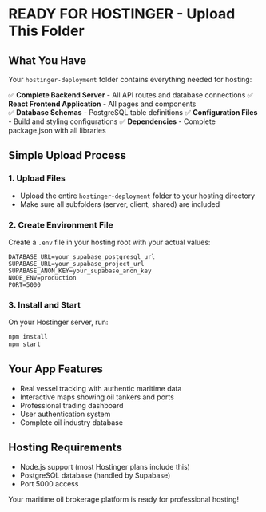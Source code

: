 # READY FOR HOSTINGER - Upload This Folder

## What You Have
Your `hostinger-deployment` folder contains everything needed for hosting:

✅ **Complete Backend Server** - All API routes and database connections
✅ **React Frontend Application** - All pages and components  
✅ **Database Schemas** - PostgreSQL table definitions
✅ **Configuration Files** - Build and styling configurations
✅ **Dependencies** - Complete package.json with all libraries

## Simple Upload Process

### 1. Upload Files
- Upload the entire `hostinger-deployment` folder to your hosting directory
- Make sure all subfolders (server, client, shared) are included

### 2. Create Environment File
Create a `.env` file in your hosting root with your actual values:

```
DATABASE_URL=your_supabase_postgresql_url
SUPABASE_URL=your_supabase_project_url  
SUPABASE_ANON_KEY=your_supabase_anon_key
NODE_ENV=production
PORT=5000
```

### 3. Install and Start
On your Hostinger server, run:
```bash
npm install
npm start
```

## Your App Features
- Real vessel tracking with authentic maritime data
- Interactive maps showing oil tankers and ports
- Professional trading dashboard
- User authentication system
- Complete oil industry database

## Hosting Requirements
- Node.js support (most Hostinger plans include this)
- PostgreSQL database (handled by Supabase)
- Port 5000 access

Your maritime oil brokerage platform is ready for professional hosting!
